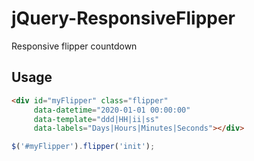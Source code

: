 # jQuery-ResponsiveFlipper
Responsive flipper countdown

## Usage

```HTML
<div id="myFlipper" class="flipper" 
     data-datetime="2020-01-01 00:00:00" 
     data-template="ddd|HH|ii|ss" 
     data-labels="Days|Hours|Minutes|Seconds"></div>
```

``` Javascript
$('#myFlipper').flipper('init');
```


